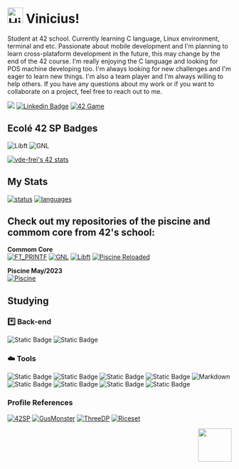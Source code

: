 <h1>
  <a href="#"><img src='https://cdn-icons-png.flaticon.com/512/3602/3602164.png' usemap="" alt='Hi' width="35"/></a>
  Vinicius!
</h1>

Student at 42 school. Currently learning C language, Linux environment, terminal and etc. Passionate about mobile development and I'm planning to learn cross-plataform development in the future, this may change by the end of the 42 course. I'm really enjoying the C language and looking for POS machine developing too.
I'm always looking for new challenges and I'm eager to learn new things. I'm also a team player and I'm always willing to help others. If you have any questions about my work or if you want to collaborate on a project, feel free to reach out to me.

![](https://komarev.com/ghpvc/?username=vinicius-f-pereira&color=blue&style=flat-square)
[![Linkedin Badge](https://img.shields.io/badge/-Linkedin-0a66c2?style=flat-square&logo=Linkedin&logoColor=white)](https://www.linkedin.com/in/vfreitass/)
[![42 Game](https://img.shields.io/badge/Game-profile-0a66c2?style=flat-square&logo=42&logoColor=white)](https://game.42sp.org.br/cadet/vde-frei)


## Ecolé 42 SP Badges

![Libft](../../../42-project-badges/blob/main/badges/libftm.png)
![GNL](../../../42-project-badges/blob/main/badges/get_next_linem.png)

[![vde-frei's 42 stats](https://badge42.vercel.app/api/v2/clk6abjn8006508jwv7coks5q/stats?cursusId=21&coalitionId=piscine)](https://github.com/JaeSeoKim/badge42)

## My Stats

[![status](https://raw.githubusercontent.com/vinicius-f-pereira/github-stats-transparent/output/generated/overview.svg)](#)
[![languages](https://raw.githubusercontent.com/vinicius-f-pereira/github-stats-transparent/output/generated/languages.svg)](#)


## Check out my repositories of the piscine and commom core from 42's school:

 **Commom Core** \
[![FT_PRINTF](https://img.shields.io/badge/42-ft_printf-%231283C4)](https://github.com/vinicius-f-pereira/ft_printf)
[![GNL](https://img.shields.io/badge/42-get_next_line-%231283C4)](https://github.com/vinicius-f-pereira/get_next_line)
[![Libft](https://img.shields.io/badge/42-Libft-%231283C4)](https://github.com/vinicius-f-pereira/libft)
[![Piscine Reloaded](https://img.shields.io/badge/42-Piscine%20Reloaded-%231283C4)](https://github.com/vinicius-f-pereira/piscine_reloaded)

 **Piscine May/2023** \
[![Piscine](https://img.shields.io/badge/42-Repository-%231283C4)](https://github.com/vinicius-f-pereira/42_piscine_may) 

## Studying

### *️⃣ Back-end
![Static Badge](https://img.shields.io/badge/C_language-blue?logo=c)
![Static Badge](https://img.shields.io/badge/Rust-orange?logo=rust)

### ☁️ Tools
![Static Badge](https://img.shields.io/badge/Git-white?logo=git)
![Static Badge](https://img.shields.io/badge/Github-black?logo=github)
![Static Badge](https://img.shields.io/badge/AWS-black?logo=amazon%20aws)
![Static Badge](https://img.shields.io/badge/Linux-FCC624?&logo=linux&logoColor=black)
![Markdown](https://img.shields.io/badge/Markdown-%23000000.svg?&logo=markdown&logoColor=white)
![Static Badge](https://img.shields.io/badge/Shell_Script-%23121011.svg?&logo=gnu-bash&logoColor=white)
![Static Badge](https://img.shields.io/badge/Makefile-%23F24E1E.svg?&logo=monzo&logoColor=white)
![Static Badge](https://img.shields.io/badge/-Vim-green?&logo=VIM&logoColor=black)
![Static Badge](https://img.shields.io/badge/-Nvim-%23121011?&logo=Neovim&logoColor=white")


### **Profile References**

[![42SP](https://img.shields.io/badge/42sp-Profile-cyan)](https://github.com/42sp)
[![GusMonster](https://img.shields.io/badge/GusMonster-Profile-blue)](https://github.com/gusttavocdn)
[![ThreeDP](https://img.shields.io/badge/ThreeDP-Profile-blue)](https://github.com/ThreeDP)
[![Riceset](https://img.shields.io/badge/Riceset-Profile-blue)](https://github.com/Riceset)



<a href="#"><img align='right' src='../../../stuff/blob/master/alucard.gif' width='75'></a>


